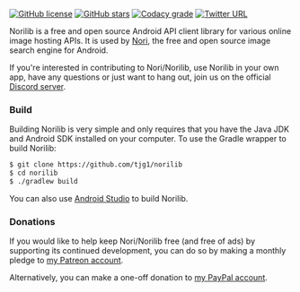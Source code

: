 [![GitHub license](https://img.shields.io/badge/license-ISC-blue.svg)](https://raw.githubusercontent.com/tjg1/norilib/master/LICENSE)
[![GitHub stars](https://img.shields.io/github/stars/tjg1/norilib.svg)](https://github.com/tjg1/norilib/stargazers)
[![Codacy grade](https://img.shields.io/codacy/grade/ccfe6dee223944a08a7f5b01e15cfd6d.svg?maxAge=2592000)](https://www.codacy.com/app/tjg1/norilib)
[![Twitter URL](https://img.shields.io/twitter/url/http/shields.io.svg?style=social&maxAge=2592000)](https://twitter.com/Nori_Android)

Norilib is a free and open source Android API client library for various online image hosting APIs. It is used by [Nori](https://github.com/tjg1/nori), the free and open source image search engine for Android.

If you're interested in contributing to Nori/Norilib, use Norilib in your own app, have any questions or just want to hang out, join us on the official [Discord server](https://discord.gg/3DTNcHu).

### Build ###

Building Norilib is very simple and only requires that you have the Java JDK and Android SDK installed on your computer. To use the Gradle wrapper to build Norilib:

```bash
$ git clone https://github.com/tjg1/norilib
$ cd norilib
$ ./gradlew build
```

You can also use [Android Studio](https://developer.android.com/studio/index.html) to build Norilib.

### Donations ###

If you would like to help keep Nori/Norilib free (and free of ads) by supporting its continued development, you can do so by making a monthly pledge to [my Patreon account](https://www.patreon.com/user?u=3696048).

Alternatively, you can make a one-off donation to [my PayPal account](https://www.paypal.com/cgi-bin/webscr?cmd=_s-xclick&hosted_button_id=FSVJZBNKMVZ9J).

